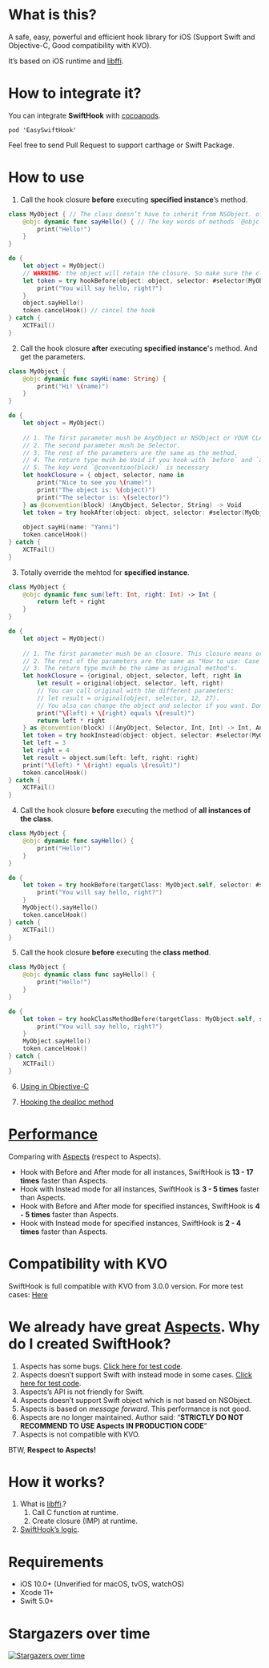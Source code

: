 # What is this?

A safe, easy, powerful and efficient hook library for iOS (Support Swift and Objective-C, Good compatibility with KVO).

It’s based on iOS runtime and [libffi](https://github.com/libffi/libffi).

# How to integrate it?

You can integrate **SwiftHook** with [cocoapods](https://cocoapods.org/). 

```
pod 'EasySwiftHook'
```

Feel free to send Pull Request to support carthage or Swift Package.

# How to use

1. Call the hook closure **before** executing **specified instance**’s method.

```swift
class MyObject { // The class doesn’t have to inherit from NSObject. of course inheriting from NSObject works fine.
    @objc dynamic func sayHello() { // The key words of methods `@objc` and `dynamic` are necessary.
        print("Hello!")
    }
}

do {
    let object = MyObject()
    // WARNING: the object will retain the closure. So make sure the closure doesn't retain the object to avoid memory leak by cycle retain. If you want to access the obeject, please refer to 2nd guide below "XXX and get the parameters.".
    let token = try hookBefore(object: object, selector: #selector(MyObject.sayHello)) {
        print("You will say hello, right?")
    }
    object.sayHello()
    token.cancelHook() // cancel the hook
} catch {
    XCTFail()
}
```

2. Call the hook closure **after** executing **specified instance**'s method. And get the parameters.

```swift
class MyObject {
    @objc dynamic func sayHi(name: String) {
        print("Hi! \(name)")
    }
}

do {
    let object = MyObject()
    
    // 1. The first parameter mush be AnyObject or NSObject or YOUR CLASS (In this case. It has to inherits from NSObject, otherwise will build error with "XXX is not representable in Objective-C, so it cannot be used with '@convention(block)'").
    // 2. The second parameter mush be Selector.
    // 3. The rest of the parameters are the same as the method.
    // 4. The return type mush be Void if you hook with `before` and `after` mode.
    // 5. The key word `@convention(block)` is necessary
    let hookClosure = { object, selector, name in
        print("Nice to see you \(name)")
        print("The object is: \(object)")
        print("The selector is: \(selector)")
    } as @convention(block) (AnyObject, Selector, String) -> Void
    let token = try hookAfter(object: object, selector: #selector(MyObject.sayHi), closure: hookClosure)
    
    object.sayHi(name: "Yanni")
    token.cancelHook()
} catch {
    XCTFail()
}
```

3. Totally override the mehtod for **specified instance**.

```swift
class MyObject {
    @objc dynamic func sum(left: Int, right: Int) -> Int {
        return left + right
    }
}

do {
    let object = MyObject()
    
    // 1. The first parameter mush be an closure. This closure means original method. The parameters of it are the same as "How to use: Case 2". The return type of it must be the same as original method's.
    // 2. The rest of the parameters are the same as "How to use: Case 2".
    // 3. The return type mush be the same as original method's.
    let hookClosure = {original, object, selector, left, right in
        let result = original(object, selector, left, right)
        // You can call original with the different parameters:
        // let result = original(object, selector, 12, 27).
        // You also can change the object and selector if you want. Don't even call the original method if needed.
        print("\(left) + \(right) equals \(result)")
        return left * right
    } as @convention(block) ((AnyObject, Selector, Int, Int) -> Int, AnyObject, Selector, Int, Int) -> Int
    let token = try hookInstead(object: object, selector: #selector(MyObject.sum(left:right:)), closure: hookClosure)
    let left = 3
    let right = 4
    let result = object.sum(left: left, right: right)
    print("\(left) * \(right) equals \(result)")
    token.cancelHook()
} catch {
    XCTFail()
}
```

4. Call the hook closure **before** executing the method of **all instances of the class**.

```swift
class MyObject {
    @objc dynamic func sayHello() {
        print("Hello!")
    }
}

do {
    let token = try hookBefore(targetClass: MyObject.self, selector: #selector(MyObject.sayHello)) {
        print("You will say hello, right?")
    }
    MyObject().sayHello()
    token.cancelHook()
} catch {
    XCTFail()
}
```

5. Call the hook closure **before** executing the **class method**.

```swift
class MyObject {
    @objc dynamic class func sayHello() {
        print("Hello!")
    }
}

do {
    let token = try hookClassMethodBefore(targetClass: MyObject.self, selector: #selector(MyObject.sayHello)) {
        print("You will say hello, right?")
    }
    MyObject.sayHello()
    token.cancelHook()
} catch {
    XCTFail()
}
```

6. [Using in Objective-C](SwiftHookTests/SwiftHookOCTests.m)

7. [Hooking the dealloc method](SwiftHookTests/SwiftHookTests.swift#L146)

# [Performance](Documents/PERFORMANCE.md)

Comparing with [Aspects](https://github.com/steipete/Aspects) (respect to Aspects).

* Hook with Before and After mode for all instances, SwiftHook is **13 - 17 times** faster than Aspects.
* Hook with Instead mode for all instances, SwiftHook is **3 - 5 times** faster than Aspects.
* Hook with Before and After mode for specified instances, SwiftHook is **4 - 5 times** faster than Aspects.
* Hook with Instead mode for specified instances, SwiftHook is **2 - 4 times** faster than Aspects.

# Compatibility with KVO

SwiftHook is full compatible with KVO from 3.0.0 version.
For more test cases: [Here](SwiftHookTests/Main/CompatibilityTests.swift)

# We already have great [Aspects](https://github.com/steipete/Aspects). Why do I created SwiftHook?

1. Aspects has some bugs. [Click here for test code](SwiftHookTests/AspectsTests/AspectsErrorTests.m).
2. Aspects doesn’t support Swift with instead mode in some cases. [Click here for test code](SwiftHookTests/AspectsTests/AspectsSwiftTests.swift).
3. Aspects’s API is not friendly for Swift.
4. Aspects doesn’t support Swift object which is not based on NSObject.
5. Aspects is based on *message forward*. This performance is not good.
6. Aspects are no longer maintained. Author said: “**STRICTLY DO NOT RECOMMEND TO USE Aspects IN PRODUCTION CODE**”
7. Aspects is not compatible with KVO.

BTW, **Respect to Aspects!**

# How it works?

1. What is [libffi](https://github.com/libffi/libffi).? 
    1. Call C function at runtime.
    2. Create closure (IMP) at runtime.
2. [SwiftHook’s logic](https://docs.google.com/drawings/d/13JHfInydNK-2CKLfVb63H2lRMJ3mF5rF6d4wkw7EPSs/edit?usp=sharing).

# Requirements

- iOS 10.0+ (Unverified for macOS, tvOS, watchOS)
- Xcode 11+
- Swift 5.0+

# Stargazers over time

[![Stargazers over time](https://starchart.cc/623637646/SwiftHook.svg)](https://starchart.cc/623637646/SwiftHook)
